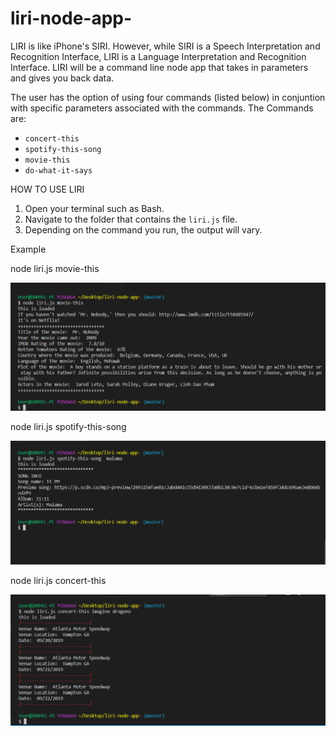 # liri-node-app-

LIRI is like iPhone's SIRI. However, while SIRI is a Speech Interpretation and Recognition Interface, LIRI is a Language Interpretation and Recognition Interface. LIRI will be a command line node app that takes in parameters and gives you back data.

The user has the option of using four commands (listed below) in conjuntion with specific parameters associated with the commands. The Commands are:

* `concert-this`
* `spotify-this-song`
* `movie-this`
* `do-what-it-says`

HOW TO USE LIRI

1. Open your terminal such as Bash.
2. Navigate to the folder that contains the `liri.js` file. 
3. Depending on the command you run, the output will vary. 

Example

node liri.js movie-this <name of movie>

![GifTastic](screenshots\Capturemovie-this.PNG)

node liri.js spotify-this-song <name of artist or band>

![GifTastic](screenshots\Capturespotify-this-song.PNG)

node liri.js concert-this <name of artist or band>

![GifTastic](screenshots\Captureconcert-this.PNG)